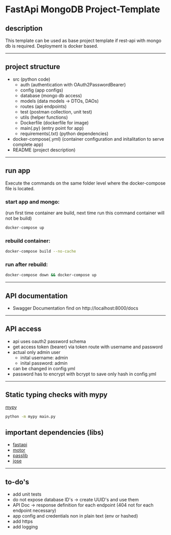 # FastApi MongoDB Project-Template

## description

This template can be used as base project template if rest-api with mongo db is required. Deployment is docker based.

---

## project structure

- src (python code)
  - auth (authentication with OAuth2PasswordBearer)
  - config (app configs)
  - database (mongo db access)
  - models (data models -> DTOs, DAOs)
  - routes (api endpoints)
  - test (postman collection, unit test)
  - utils (helper functions)
  - Dockerfile (dockerfile for image)
  - main(.py) (entry point for app)
  - requirements(.txt) (python dependencies)
- docker-compose(.yml) (container configuration and initalitation to serve complete app)
- README (project description)

---

## run app

Execute the commands on the same folder level where the docker-compose file is located.

### start app and mongo:

(run first time container are build, next time run this command container will not be build)

```sh
docker-compose up
```

### rebuild container:

```sh
docker-compose build --no-cache
```

### run after rebuild:

```sh
docker-compose down && docker-compose up
```

---

## API documentation

- Swagger Documentation find on http://localhost:8000/docs

---

## API access

- api uses oauth2 password schema
- get access token (bearer) via token route with username and password
- actual only admin user
  - inital username: admin
  - inital password: admin
- can be changed in config.yml
- password has to encrypt with bcrypt to save only hash in config.yml

---

## Static typing checks with mypy

[mypy](https://mypy.readthedocs.io/en/stable/index.html)

```sh
python -m mypy main.py
```

## important dependencies (libs)

- [fastapi](https://fastapi.tiangolo.com/)
- [motor](https://motor.readthedocs.io/en/stable/)
- [passlib](https://passlib.readthedocs.io/en/stable/)
- [jose](https://github.com/mpdavis/python-jose)

---

## to-do's

- add unit tests
- do not expose database ID's -> create UUID's and use them
- API Doc -> response definition for each endpoint (404 not for each endpoint necessary)
- app config and credentials non in plain text (env or hashed)
- add https
- add logging
